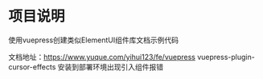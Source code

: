 # 项目说明

使用vuepress创建类似ElementUI组件库文档示例代码

文档地址：https://www.yuque.com/yihui123/fe/vuepress
vuepress-plugin-cursor-effects 安装到部署环境出现引入组件报错
